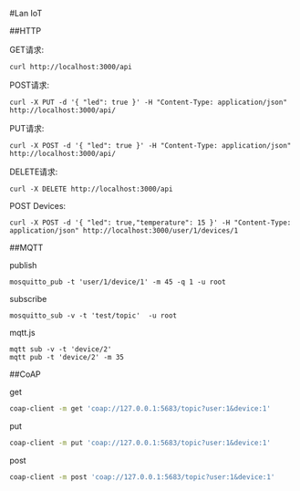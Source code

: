 #Lan IoT

##HTTP 

GET请求:

```
curl http://localhost:3000/api
```

POST请求:

```
curl -X PUT -d '{ "led": true }' -H "Content-Type: application/json" http://localhost:3000/api/
```

PUT请求:

```
curl -X POST -d '{ "led": true }' -H "Content-Type: application/json" http://localhost:3000/api/
```

DELETE请求:

```
curl -X DELETE http://localhost:3000/api
```


POST Devices:

```
curl -X POST -d '{ "led": true,"temperature": 15 }' -H "Content-Type: application/json" http://localhost:3000/user/1/devices/1
```

##MQTT

publish

```
mosquitto_pub -t 'user/1/device/1' -m 45 -q 1 -u root
```

subscribe

```
mosquitto_sub -v -t 'test/topic'  -u root
```

mqtt.js

```
mqtt sub -v -t 'device/2'
mqtt pub -t 'device/2' -m 35
```    

##CoAP

get

```bash
coap-client -m get 'coap://127.0.0.1:5683/topic?user:1&device:1'
```

put

```bash
coap-client -m put 'coap://127.0.0.1:5683/topic?user:1&device:1'
```

post

```bash
coap-client -m post 'coap://127.0.0.1:5683/topic?user:1&device:1'
```